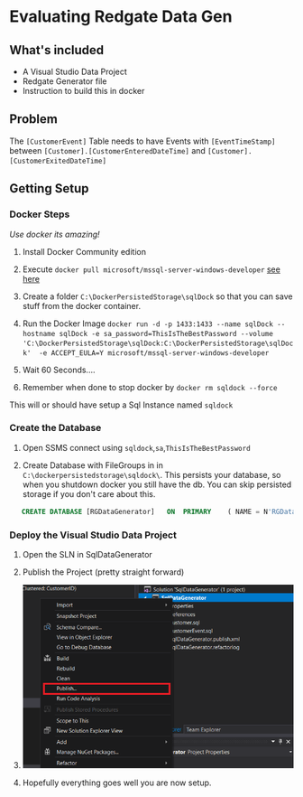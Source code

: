 # Evaluating Redgate Data Gen

## What's included

+ A Visual Studio Data Project
+ Redgate Generator file
+ Instruction to build this in docker

## Problem

The `[CustomerEvent]` Table needs to have Events with `[EventTimeStamp]` between `[Customer].[CustomerEnteredDateTime]` and `[Customer].[CustomerExitedDateTime]`

## Getting Setup

### Docker Steps

_Use docker its amazing!_

1. Install Docker Community edition

2. Execute `docker pull microsoft/mssql-server-windows-developer` [see here](https://hub.docker.com/r/microsoft/mssql-server-windows-developer/)

3. Create a folder `C:\DockerPersistedStorage\sqlDock` so that you can save stuff from the docker container.

4. Run the Docker Image `docker run -d -p 1433:1433 --name sqlDock --hostname sqlDock -e sa_password=ThisIsTheBestPassword --volume 'C:\DockerPersistedStorage\sqlDock:C:\DockerPersistedStorage\sqlDock'  -e ACCEPT_EULA=Y microsoft/mssql-server-windows-developer`

5. Wait 60 Seconds....

6. Remember when done to stop docker by `docker rm sqldock --force`

This will or should have setup a Sql Instance named `sqldock`

### Create the Database

1. Open SSMS connect using `sqldock`,`sa`,`ThisIsTheBestPassword`

2. Create Database with FileGroups in in `C:\dockerpersistedstorage\sqldock\`. This persists your database, so when you shutdown docker you still have the db. You can skip persisted storage if you don't care about this. 

```sql
   CREATE DATABASE [RGDataGenerator]   ON  PRIMARY    ( NAME = N'RGDataGenerator', FILENAME = N'C:\dockerpersistedstorage\sqldock\RGDataGenerator.mdf' , SIZE = 8192KB , FILEGROWTH = 65536KB )   LOG ON    ( NAME = N'Oneview_log', FILENAME = N'C:\dockerpersistedstorage\sqldock\RGDataGenerator.ldf' , SIZE = 8192KB , FILEGROWTH = 65536KB )  
```

### Deploy the Visual Studio Data Project

1. Open the SLN in SqlDataGenerator

2. Publish the Project (pretty straight forward)

3. ![Publish](.\assets\00_publish.png)

4. Hopefully everything goes well you are now setup.
